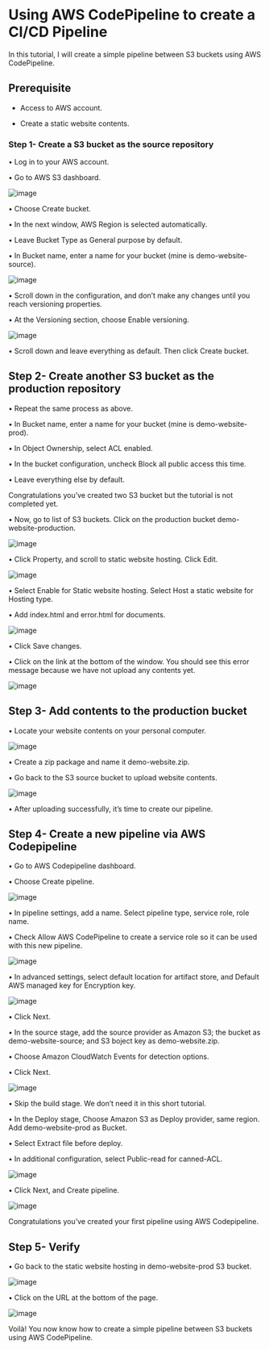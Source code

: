 # Using AWS CodePipeline to create a CI/CD Pipeline


In this tutorial, I will create a simple pipeline between S3 buckets using AWS CodePipeline.

## Prerequisite

- Access to AWS account.

- Create a static website contents.


### Step 1- Create a S3 bucket as the source repository

•	Log in to your AWS account.

•	Go to AWS S3 dashboard.


![image](https://github.com/djcloudking/aws-skills-challenges/assets/122766532/e21b5b74-d0cd-46ab-861b-2fa719d825f8)

 
•	Choose Create bucket.

•	In the next window, AWS Region is selected automatically.

•	Leave Bucket Type as General purpose by default.

•	In Bucket name, enter a name for your bucket (mine is demo-website-source).


![image](https://github.com/djcloudking/aws-skills-challenges/assets/122766532/b3d085bb-5c6f-433e-91b0-812ec1cb98e6)

 
 •	Scroll down in the configuration, and don’t make any changes until you reach versioning properties.

•	At the Versioning section, choose Enable versioning.


![image](https://github.com/djcloudking/aws-skills-challenges/assets/122766532/82529dc6-e3aa-4baa-9d83-3d67871d3964)

 
•	Scroll down and leave everything as default. Then click Create bucket.


## Step 2- Create another S3 bucket as the production repository

•	Repeat the same process as above.

•	In Bucket name, enter a name for your bucket (mine is demo-website-prod).

•	In Object Ownership, select ACL enabled.

•	In the bucket configuration, uncheck Block all public access this time.

•	Leave everything else by default.


Congratulations you’ve created two S3 bucket but the tutorial is not completed yet.


•	Now, go to list of S3 buckets. Click on the production bucket demo-website-production.


![image](https://github.com/djcloudking/aws-skills-challenges/assets/122766532/25479ae0-b8d8-4f2d-b379-a8300a9bbf94)

 
•	Click Property, and scroll to static website hosting. Click Edit.


![image](https://github.com/djcloudking/aws-skills-challenges/assets/122766532/66729a23-e635-4bb1-b10c-d56c4401e1b3)

 
•	Select Enable for Static website hosting. Select Host a static website for Hosting type.

•	Add index.html and error.html for documents.


![image](https://github.com/djcloudking/aws-skills-challenges/assets/122766532/ffa48592-b1bf-490f-94cd-59d7366a1e56)

 
•	Click Save changes.

•	Click on the link at the bottom of the window. You should see this error message because we have not upload any contents yet.
 

![image](https://github.com/djcloudking/aws-skills-challenges/assets/122766532/fa0efc78-0bf8-4424-bf0f-b5260da330f5)


## Step 3- Add contents to the production bucket

•	Locate your website contents on your personal computer.


![image](https://github.com/djcloudking/aws-skills-challenges/assets/122766532/6d9c85c6-339d-497e-a231-ab66b282fb77)

 
•	Create a zip package and name it demo-website.zip.

•	Go back to the S3 source bucket to upload website contents.


![image](https://github.com/djcloudking/aws-skills-challenges/assets/122766532/22fe62d9-14b4-40be-bc6a-05f5e827a3c2)

 
•	After uploading successfully, it’s time to create our pipeline.


## Step 4- Create a new pipeline via AWS Codepipeline

•	Go to AWS Codepipeline dashboard.
 
•	Choose Create pipeline.


![image](https://github.com/djcloudking/aws-skills-challenges/assets/122766532/a25a2b9f-313b-4add-b34d-2d1f045e13d5)


•	In pipeline settings, add a name. Select pipeline type, service role, role name.

•	Check Allow AWS CodePipeline to create a service role so it can be used with this new pipeline.


![image](https://github.com/djcloudking/aws-skills-challenges/assets/122766532/75a06058-1c10-4d07-8c1f-9b2e3805b8d1)

 
•	In advanced settings, select default location for artifact store, and Default AWS managed key for Encryption key.


 ![image](https://github.com/djcloudking/aws-skills-challenges/assets/122766532/5b934e47-2872-49cc-9d5e-62c4fe7e29aa)


•	Click Next.

•	In the source stage, add the source provider as Amazon S3; the bucket as demo-website-source; and S3 boject key as demo-website.zip.

•	Choose Amazon CloudWatch Events for detection options.

•	Click Next.


![image](https://github.com/djcloudking/aws-skills-challenges/assets/122766532/7153a10b-173d-49ff-b222-ff06e7ff2819)

 
•	Skip the build stage. We don’t need it in this short tutorial.

•	In the Deploy stage, Choose Amazon S3 as Deploy provider, same region. Add demo-website-prod as Bucket.

•	Select Extract file before deploy.

•	In additional configuration, select Public-read for canned-ACL.


![image](https://github.com/djcloudking/aws-skills-challenges/assets/122766532/3e6e6b79-1759-4dd0-9522-f8ca55d71b26)

 
•	Click Next, and Create pipeline.


![image](https://github.com/djcloudking/aws-skills-challenges/assets/122766532/2174c1c4-cbc4-47ad-88a2-e8ae421e0994)

 
Congratulations you’ve created your first pipeline using AWS Codepipeline.


## Step 5- Verify

•	Go back to the static website hosting in demo-website-prod S3 bucket.


![image](https://github.com/djcloudking/aws-skills-challenges/assets/122766532/97b26843-093c-47c0-a2d6-21b6183cf0e9)

 
•	Click on the URL at the bottom of the page.


![image](https://github.com/djcloudking/aws-skills-challenges/assets/122766532/99049315-5650-48ee-a58a-52067d1ebbd9)

 
Voilà! You now know how to create a simple pipeline between S3 buckets using AWS CodePipeline.
